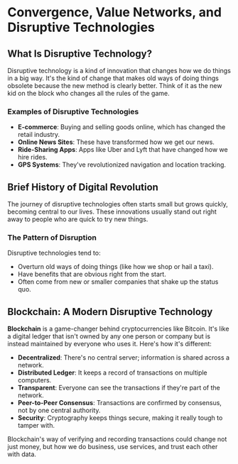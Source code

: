 # Convergence, Value Networks, and Disruptive Technologies

## What Is Disruptive Technology?

Disruptive technology is a kind of innovation that changes how we do things in a big way. It's the kind of change that makes old ways of doing things obsolete because the new method is clearly better. Think of it as the new kid on the block who changes all the rules of the game.

### Examples of Disruptive Technologies

- **E-commerce**: Buying and selling goods online, which has changed the retail industry.
- **Online News Sites**: These have transformed how we get our news.
- **Ride-Sharing Apps**: Apps like Uber and Lyft that have changed how we hire rides.
- **GPS Systems**: They've revolutionized navigation and location tracking.

## Brief History of Digital Revolution

The journey of disruptive technologies often starts small but grows quickly, becoming central to our lives. These innovations usually stand out right away to people who are quick to try new things.

### The Pattern of Disruption

Disruptive technologies tend to:
- Overturn old ways of doing things (like how we shop or hail a taxi).
- Have benefits that are obvious right from the start.
- Often come from new or smaller companies that shake up the status quo.

## Blockchain: A Modern Disruptive Technology

**Blockchain** is a game-changer behind cryptocurrencies like Bitcoin. It's like a digital ledger that isn't owned by any one person or company but is instead maintained by everyone who uses it. Here's how it's different:

- **Decentralized**: There's no central server; information is shared across a network.
- **Distributed Ledger**: It keeps a record of transactions on multiple computers.
- **Transparent**: Everyone can see the transactions if they're part of the network.
- **Peer-to-Peer Consensus**: Transactions are confirmed by consensus, not by one central authority.
- **Security**: Cryptography keeps things secure, making it really tough to tamper with.

Blockchain's way of verifying and recording transactions could change not just money, but how we do business, use services, and trust each other with data.
